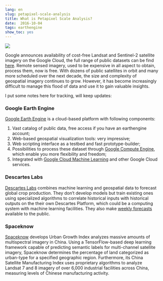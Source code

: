 ```yaml
---
lang: en
slug: petapixel-scale-analysis
title: What is Petapixel Scale Analysis?
date:  2016-10-04
tags: earthengine
show_toc: yes
---
```

<!-- more -->
![](http://oouh9u8nz.bkt.gdipper.com//petapixel-scale-analysis.jpg)

Google announces availability of cost-free Landsat and Sentinel-2 satellite imagery on the Google Cloud, the full range of public datasets can be find [here](http://cloud.google.com/public-datasets/). Remote sensed imagery, used to be expensive in all aspect to obtain, process them, now is free. With dozens of public satellites in orbit and many more scheduled over the next decade, the size and complexity of geospatial imagery continues to grow. However, it has become increasingly difficult to manage this flood of data and use it to gain valuable insights. 

I put some notes here for tracking, will keep updates: 

###  Google Earth Engine
[Google Earth Engine](https://earthengine.google.com/) is a cloud-based platform with following components:

1. Vast catalog of public data, free access if you have an earthengine account;
1. Web-based geospatial visualization tools: very impressive;
1. Web scripting interface as a testbed and fast prototype-builder;
1. Possibilities to process these dataset through [Google Compute Engine](https://cloud.google.com/compute/), which enable you more flexibility and freedom;
1. Integrated with [Google Cloud Machine Learning](https://cloud.google.com/products/machine-learning/) and other Google Cloud services.

### Descartes Labs
[Descartes Labs](http://www.descarteslabs.com/) combines machine learning and geospatial data to forecast global crop production. They don’t develop models but train existing ones using specialized algorithms to correlate historical inputs with historical outputs on the their own Descartes Platform, which could be a computing system with machine learning facilities. They also make [weekly forecasts](https://www.descarteslabs.com/forecast.html) available to the public.

### Spaceknow
[Spaceknow](https://spaceknow.com/) develops Urban Growth Index analyzes massive amounts of multispectral imagery in China. Using a TensorFlow-based deep learning framework capable of predicting semantic labels for multi-channel satellite imagery, Spaceknow determines the percentage of land categorized as urban-type for a specified geographic region. Furthermore, its China Satellite Manufacturing Index uses proprietary algorithms to analyze Landsat 7 and 8 imagery of over 6,000 industrial facilities across China, measuring levels of Chinese manufacturing activity.